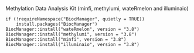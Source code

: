 Methylation Data Analysis Kit (minfi, methylumi, wateRmelon and illuminaio)

```
if (!requireNamespace("BiocManager", quietly = TRUE))
    install.packages("BiocManager")
BiocManager::install("wateRmelon", version = "3.8")
BiocManager::install("methylumi", version = "3.8")
BiocManager::install("minfi", version = "3.8")
BiocManager::install("illuminaio", version = "3.8")
```

